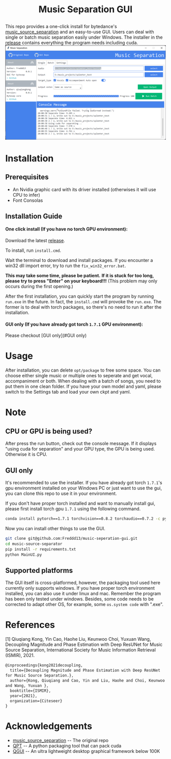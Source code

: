 # <p align="center">Music Separation GUI</p>
This repo provides a one-click install for bytedance's [music_source_separation](https://github.com/bytedance/music_source_separation) and an easy-to-use GUI. 
Users can deal with single or batch music separation easily under Windows.
The installer in the [release](https://github.com/Freddd13/music-separation-gui/releases) contains everything the program needs including cuda. 
![](https://raw.githubusercontent.com/Freddd13/picBed/master/img/Snipaste_2022-01-22_20-47-50.png)

# Installation
## Prerequisites
- An Nvidia graphic card with its driver installed (otherwises it will use CPU to infer) 
- Font Consolas

## Installation Guide
#### One click install (If you have no torch GPU environment):

Download the latest [release](https://github.com/Freddd13/music-separation-gui/releases).

To install, run `install.cmd`. 

Wait the terminal to download and install packages. If you encounter a win32 dll import error, try to run the `fix_win32_error.bat`.

**This may take some time, please be patient.**
**If it is stuck for too long, please try to press "Enter" on your keyboard!!!** (This problem may only occurs during the first opening.)

After the first installation, you can quickly start the program by running `run.exe` in the future. In fact, the `install.cmd` will provoke the `run.exe`. The former is to deal with torch packages, so there's no need to run it after the installation.

#### GUI only (If you have already got torch `1.7.1` GPU environment):

Please checkout [GUI only](#GUI only)

# Usage
After installation, you can delete `opt/package` to free some space.
You can choose either single music or multiple ones to seperate and get vocal, accompaniment or both. When dealing with a batch of songs, you need to put them in one clean folder.
If you have your own model and yaml, please switch to the Settings tab and load your own ckpt and yaml.



# Note
## CPU or GPU is being used?
After press the run button, check out the console message.
If it displays "using cuda for separation" and your GPU type, the GPU is being used. Otherwise it is CPU.

## GUI only
It's recommended to use the installer. If you have already got torch `1.7.1`'s gpu environment installed on your Windows PC or just want to use the gui, you can clone this repo to use it in your environment.

If you don't have proper torch installed and want to manually install gui, please first install torch gpu `1.7.1` using the following command.
```bash
conda install pytorch==1.7.1 torchvision==0.8.2 torchaudio==0.7.2 -c pytorch  # or use pip to install
```
Now you can install other things to use the GUI.
```bash
git clone git@github.com:Freddd13/music-seperation-gui.git
cd music-source-separator
pip install -r requirements.txt
python MainUI.py
```
## Supported platforms
The GUI itself is cross-platformed, however, the packaging tool used here currently only supports windows. If you have proper torch environment installed, you can also use it under linux and mac. Remember the program has been only tested under windows. Besides, some code needs to be corrected to adapt other OS, for example, some `os.system code` with ".exe".

# References
[1] Qiuqiang Kong, Yin Cao, Haohe Liu, Keunwoo Choi, Yuxuan Wang, Decoupling Magnitude and Phase Estimation with Deep ResUNet for Music Source Separation, International Society for Music Information Retrieval (ISMIR), 2021.
```
@inproceedings{kong2021decoupling,
  title={Decoupling Magnitude and Phase Estimation with Deep ResUNet for Music Source Separation.},
  author={Kong, Qiuqiang and Cao, Yin and Liu, Haohe and Choi, Keunwoo and Wang, Yuxuan },
  booktitle={ISMIR},
  year={2021},
  organization={Citeseer}
}
```

# Acknowledgements

- [music_source_separation](https://github.com/bytedance/music_source_separation) -- The original repo
- [QPT](https://github.com/QPT-Family/QPT)  -- A python packaging tool that can pack cuda
- [QGUI](https://github.com/QPT-Family/QGUI) -- An ultra lightweight desktop graphical framework below 100K
